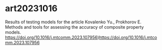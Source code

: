 # art20231016
Results of testing models for the article Kovalenko Yu., Prokhorov E. Methods and tools for assessing the accuracy of composite property models. https://doi.org/10.1016/j.mtcomm.2023.107956)https://doi.org/10.1016/j.mtcomm.2023.107956
